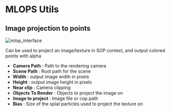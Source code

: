 # MLOPS Utils

## Image projection to points

![mlop_interface](https://github.com/gregoiredelzongle/MLOPS-Utils/assets/9194561/4f5616b8-66dc-47e9-9e18-9d129317af97)

Can be used to project an image/texture in SOP context, and output colored points with alpha

 - **Camera Path** : Path to the rendering camera
 - **Scene Path** : Root path for the scene
 - **Width** : output image width in pixels
 - **Height** : output image height in pixels
 - **Near clip** : Camera clipping
 - **Objects To Render** : Objects to project the image on
 - **Image to project** : Image file or cop path
 - **Bias** : Size of the splat particles used to project the texture on

